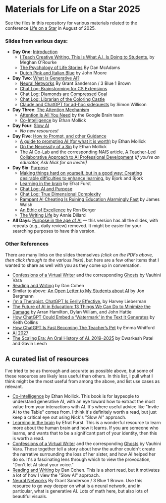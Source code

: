 # Materials for Life on a Star 2025

See the files in this repository for various materials related to the conference [Life on a Star](https://lifeonastar.org/loas-1/) in August of 2025.

### Slides from various days:
* **Day One**: [Introduction](Day_1_Intro.pdf)
    * [I Teach Creative Writing. This Is What A.I. Is Doing to Students.](https://www.nytimes.com/2025/07/18/opinion/ai-chatgpt-school.html?smid=nytcore-ios-share&referringSource=articleShare) by Meghan O’Rourke
    * [The Psychology of Life Stories](https://journals.sagepub.com/doi/10.1037/1089-2680.5.2.100) By Dan McAdams
    * [Dutch Pink and Italian Blue](https://addison.andover.edu/search-the-collection/?embark_query=/objects-1/info/22384?query=Exhibitions%20%3D%20%223218%22&sort=0&page=92) by John Moore
* **Day Two**: [What is Generative AI?](Day_2_What_are_LLMs.pdf)
    * [Neural Networks](https://www.3blue1brown.com/topics/neural-networks) By Grant Sanderson / 3 Blue 1 Brown
    * [Chat Log: Brainstorming for CS Extensions](https://chatgpt.com/share/684ff51e-a5f4-800c-abe9-b53836c642ce)
    * [Chat Log: Diamonds are Compressed Coal](https://chatgpt.com/share/68936ade-0dfc-800c-aa8f-881ea8d6a6b2)
    * [Chat Log: Librarian of the Coloring Castle](https://chatgpt.com/share/68966c0e-5414-800c-9550-3a1c667ad8b2)
    * [Claude and ChatGPT for ad-hoc sidequests](https://simonwillison.net/2024/Mar/22/claude-and-chatgpt-case-study/) by Simon Willison
* **Day Three**: [The Attention Mechanism](Day_3_Attention.pdf)
    * [Attention Is All You Need](https://arxiv.org/abs/1706.03762) by the Google Brain team
    * [Co-Intelligence](https://www.penguinrandomhouse.com/books/741805/co-intelligence-by-ethan-mollick/) by Ethan Mollick
* **Day Four**: [Slow AI](Day_4_slow_AI.pdf)
    * _No new resources!_
* **Day Five**: [How to Prompt, and other Guidance](Day_5_How_to_Prompt_and_Other_Guidance.pdf)
    * [A guide to prompting AI (for what it is worth)](https://www.oneusefulthing.org/p/a-guide-to-prompting-ai-for-what) by Ethan Mollick
    * [On the Necessity of a Sin](https://www.oneusefulthing.org/p/on-the-necessity-of-a-sin) by Ethan Mollick
    * [The AI Co-Lab](https://sites.google.com/view/aiinterschoolco-lab/home) and the corresponding NAIS article, [A Teacher-Led Collaborative Approach to AI Professional Development](https://www.nais.org/learn/independent-ideas/march-2025/professional-development-using-ai/) _(If you're an educator, Ask Nick for an invite!)_
* **Day Six**: [Purpose](Day_6_Purpose.pdf)
    * [Making things hard on yourself, but in a good way: Creating desirable difficulties to enhance learning.](https://psycnet.apa.org/record/2011-19926-008) by Bjork and Bjork
    * [Learning in the brain](https://sites.google.com/view/efratfurst/teaching-with-learning-in-mind/learning-in-the-brain) by Efrat Furst
    * [Chat Log: AI and Purpose](https://chatgpt.com/share/68936a93-89d0-800c-b72e-e42bb1a8c5a1)
    * [Chat Log: True Dimensional Complexity](https://chatgpt.com/share/68935fac-2a84-800c-8c3d-23881edfd4ba)
    * [Rampant AI Cheating Is Ruining Education Alarmingly Fast](https://nymag.com/intelligencer/article/openai-chatgpt-ai-cheating-education-college-students-school.html) by James Walsh
    * [An Ethic of Excellence](https://www.heinemann.com/products/e00596.aspx) by Ron Berger
    * [The Writing Life](https://www.harpercollins.com/products/the-writing-life-annie-dillard?variant=41224246132770) by Annie Dillard
* **All Days**: [Purpose in the age of AI](LoaS_Slides_NZ_no_repeats.pdf) — this version has all the slides, with repeats (_e.g._, daily review) removed. It might be easier for your searching purposes to have this version.
    
### Other References
There are many links on the slides themselves _(click on the PDFs above, then click through to the various links)_, but here are a few other items that I wanted to share as well with you as they come up in conversation.
* [Confessions of a Virtual Writer](https://www.wired.com/story/confessions-viral-ai-writer-chatgpt/) and the corresponding [Ghosts](https://www.thebeliever.net/ghosts/) by Vauhini Vara
* [Reading and Writing](https://newsletter.dancohen.org/archive/reading-and-writing/) by Dan Cohen
* Similar to above: [An Open Letter to My Students about AI](https://www.jonbergmann.com/blog/OpenLetterToMyStudents) by Jon Bergmann
* [I’m a Therapist. ChatGPT Is Eerily Effective.](https://www.nytimes.com/2025/08/01/opinion/chatgpt-therapist-journal-ai.html) by Harvey Lieberman
* [The Future of AI in Education: 13 Things We Can Do to Minimize the Damage](https://osf.io/preprints/edarxiv/372vr_v1) by Arran Hamilton, Dylan Wiliam, and John Hattie 
* [How ChatGPT Could Embed a ‘Watermark’ in the Text It Generates](https://www.nytimes.com/interactive/2023/02/17/business/ai-text-detection.html) by Keith Collins
* [How ChatGPT Is Fast Becoming The Teacher’s Pet](https://www.forbes.com/sites/emmawhitford/2023/03/25/how-chatgpt-is-fast-becoming-the-teachers-pet/) by Emma Whitford
* [AI 2027](https://ai-2027.com/summary)
* [The Scaling Era: An Oral History of AI, 2019–2025](https://press.stripe.com/scaling) by Dwarkesh Patel and Gavin Leech 

## A curated list of resources
I've tried to be as thorough and accurate as possible above, but some of these resources are likely less useful than others. In this list, I pull what I think might be the most useful from among the above, and list use cases as relevant.

* [Co-Intelligence](https://www.penguinrandomhouse.com/books/741805/co-intelligence-by-ethan-mollick/) by Ethan Mollick. This book is for laypeople to understand generative AI, with an eye toward how to extract the most value from your interactions with AI. It's where useful advice like "Invite AI to the Table" comes from. I think it's definitely worth a read, but just keep a critical eye out using Nick's "Slow AI" approach.
* [Learning in the brain](https://sites.google.com/view/efratfurst/teaching-with-learning-in-mind/learning-in-the-brain) by Efrat Furst. This is a wonderful resource to learn more about the human brain and how it learns. If you are someone who learns, and wants that to be a significant part of your identity, then this is worth a read.
* [Confessions of a Virtual Writer](https://www.wired.com/story/confessions-viral-ai-writer-chatgpt/) and the corresponding [Ghosts](https://www.thebeliever.net/ghosts/) by Vauhini Vara. These together tell a story about how the author couldn't create the narrative surrounding the loss of her sister, and how AI helped her do so. It's a fascinating lens through which to view the provocation, "Don't let AI steal your voice."
* [Reading and Writing](https://newsletter.dancohen.org/archive/reading-and-writing/) by Dan Cohen. This is a short read, but it motivates a lot of how I view the "Slow AI" approach.
* [Neural Networks](https://www.3blue1brown.com/topics/neural-networks) By Grant Sanderson / 3 Blue 1 Brown. Use this resource to go _way_ deeper on what is a neural network, and in particular, what is generative AI. Lots of math here, but also lots of beautiful visuals.
